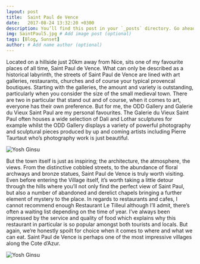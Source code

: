 ```yaml
---
layout: post
title:  Saint Paul de Vence
date:   2017-08-24 13:32:20 +0300
description: You’ll find this post in your `_posts` directory. Go ahead and edit it and re-build the site to see your changes. # Add post description (optional)
img: SaintPaul5.jpg # Add image post (optional)
tags: [Blog, Sunset]
author: # Add name author (optional)
---
```

Located on a hillside just 20km away from Nice, sits one of my favourite places of all time, Saint Paul de Vence. What can only be described as a historical labyrinth, the streets of Saint Paul de Vence are lined with art galleries, restaurants, churches and of course your typical provencal boutiques. Starting with the galleries, the amount and variety is outstanding, particularly when you consider the size of the small medieval town. There are two in particular that stand out and of course, when it comes to art, everyone has their own preference. But for me, the ODD Gallery and Galerie du Vieux Saint Paul are my personal favourites. The Galerie du Vieux Saint Paul often houses a wide selection of Dali and Lothar sculptures for example whilst the ODD Gallery displays a variety of powerful photography and sculptural pieces produced by up and coming artists including Pierre Taurtaut who’s photography work is just beautiful.

![Yosh Ginsu]({{site.baseurl}}/assets/img/SaintPaul6.jpg)

But the town itself is just as inspiring; the architecture, the atmosphere, the views. From the distinctive cobbled streets, to the abundance of floral archways and bronze statues, Saint Paul de Vence is truly worth visiting. Even before entering the Village itself, it’s worth taking a little detour through the hills where you’ll not only find the perfect view of Saint Paul, but also a number of abandoned and derelict chapels bringing a further element of mystery to the place.
In regards to restaurants and cafes, I cannot recommend enough Restaurant Le Tilleul although I’ll admit, there’s often a waiting list depending on the time of year. I’ve always been impressed by the service and quality of food which explains why this restaurant in particular is so popular amongst both tourists and locals. But again, we’re honestly spoilt for choice when it comes to where and what we can eat.
Saint Paul de Vence is perhaps one of the most impressive villages along the Cote d’Azur.

![Yosh Ginsu]({{site.baseurl}}/assets/img/SaintPaul2.jpg)

[jekyll-docs]: https://jekyllrb.com/docs/home
[jekyll-gh]:   https://github.com/jekyll/jekyll
[jekyll-talk]: https://talk.jekyllrb.com/
